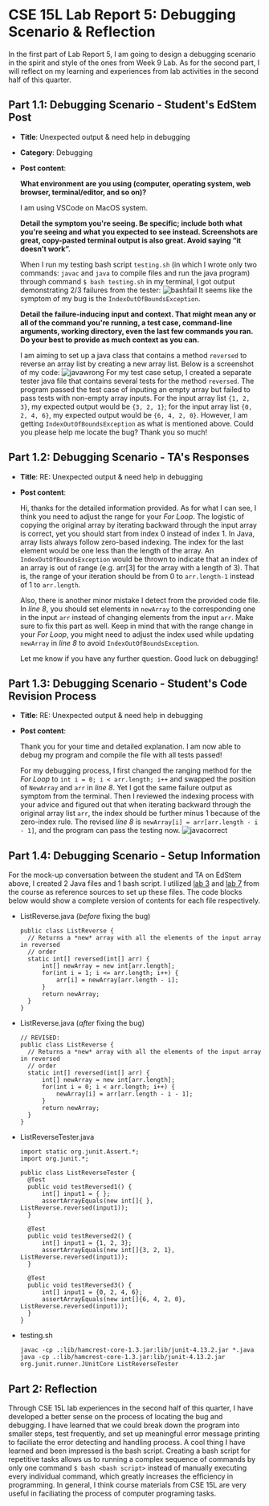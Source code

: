 # CSE 15L Lab Report 5: Debugging Scenario & Reflection
In the first part of Lab Report 5, I am going to design a debugging scenario in the spirit and style of the ones from Week 9 Lab. As for the second part, I will reflect on my learning and experiences from lab activities in the second half of this quarter.
## Part 1.1: Debugging Scenario - Student's EdStem Post
- **Title**: Unexpected output & need help in debugging
- **Category**: Debugging
- **Post content**:

  **What environment are you using (computer, operating system, web browser, terminal/editor, and so on)?**
  
  I am using VSCode on MacOS system.
  
  **Detail the symptom you're seeing. Be specific; include both what you're seeing and what you expected to see instead. Screenshots are great, copy-pasted terminal output is also great. Avoid saying “it doesn't work”.**
  
  When I run my testing bash script `testing.sh` (in which I wrote only two commands: `javac` and `java` to compile files and run the java program) through command `$ bash testing.sh` in my terminal, I got output demonstrating 2/3 failures from the tester:
  ![bashfail](lab5_bashfail.png)
  It seems like the symptom of my bug is the `IndexOutOfBoundsException`.
  
  **Detail the failure-inducing input and context. That might mean any or all of the command you're running, a test case, command-line arguments, working directory, even the last few commands you ran. Do your best to provide as much context as you can.**
  
  I am aiming to set up a java class that contains a method `reversed` to reverse an array list by creating a new array list. Below is a screenshot of my code: 
  ![javawrong](lab5_javawrong.png)
  For my test case setup, I created a separate tester java file that contains several tests for the method `reversed`. The program passed the test case of inputing an empty array but failed to pass tests with non-empty array inputs. For the input array list `{1, 2, 3}`, my expected output would be `{3, 2, 1}`; for the input array list `{0, 2, 4, 6}`, my expected output would be `{6, 4, 2, 0}`. However, I am getting `IndexOutOfBoundsException` as what is mentioned above. Could you please help me locate the bug? Thank you so much!
  
## Part 1.2: Debugging Scenario - TA's Responses
- **Title**: RE: Unexpected output & need help in debugging
- **Post content**:

  Hi, thanks for the detailed information provided. As for what I can see, I think you need to adjust the range for your *For Loop*. The logistic of copying the original array by iterating backward through the input array is correct, yet you should start from index 0 instead of index 1. In Java, array lists always follow zero-based indexing. The index for the last element would be one less than the length of the array. An `IndexOutOfBoundsException` would be thrown to indicate that an index of an array is out of range (e.g. arr[3] for the array with a length of 3). That is, the range of your iteration should be from 0 to `arr.length-1` instead of 1 to `arr.length`. 
  
  Also, there is another minor mistake I detect from the provided code file. In *line 8*, you should set elements in `newArray` to the corresponding one in the input `arr` instead of changing elements from the input `arr`. Make sure to fix this part as well. Keep in mind that with the range change in your *For Loop*, you might need to adjust the index used while updating `newArray` in *line 8* to avoid `IndexOutOfBoundsException`.
  
  Let me know if you have any further question. Good luck on debugging!

## Part 1.3: Debugging Scenario - Student's Code Revision Process
- **Title**: RE: Unexpected output & need help in debugging
- **Post content**:
  
  Thank you for your time and detailed explanation. I am now able to debug my program and compile the file with all tests passed!
  
  For my debugging process, I first changed the ranging method for the *For Loop* to `int i = 0; i < arr.length; i++` and swapped the position of `NewArray` and `arr` in *line 8*. Yet I got the same failure output as symptom from the terminal. Then I reviewed the indexing process with your advice and figured out that when iterating backward through the original array list `arr`, the index should be further minus 1 because of the zero-index rule. The revised *line 8* is `newArray[i] = arr[arr.length - i - 1]`, and the program can pass the testing now.
  ![javacorrect](lab5_javacorrect.png)

## Part 1.4: Debugging Scenario - Setup Information
For the mock-up conversation between the student and TA on EdStem above, I created 2 Java files and 1 bash script. I utilized [lab 3](https://github.com/ucsd-cse15l-w23/lab3) and [lab 7](https://github.com/ucsd-cse15l-s23/lab7) from the course as reference sources to set up these files. The code blocks below would show a complete version of contents for each file respectively.
- ListReverse.java (*before* fixing the bug)
  ```
  public class ListReverse {
    // Returns a *new* array with all the elements of the input array in reversed
    // order
    static int[] reversed(int[] arr) {
        int[] newArray = new int[arr.length];
        for(int i = 1; i <= arr.length; i++) {
            arr[i] = newArray[arr.length - i];
        }
        return newArray;
    }
  }
  ```
- ListReverse.java (*after* fixing the bug)
  ```
  // REVISED:
  public class ListReverse {
    // Returns a *new* array with all the elements of the input array in reversed
    // order
    static int[] reversed(int[] arr) {
        int[] newArray = new int[arr.length];
        for(int i = 0; i < arr.length; i++) {
            newArray[i] = arr[arr.length - i - 1];
        }
        return newArray;
    }
  }
  ```
- ListReverseTester.java
  ```
  import static org.junit.Assert.*;
  import org.junit.*;

  public class ListReverseTester {
    @Test
    public void testReversed1() {
        int[] input1 = { };
        assertArrayEquals(new int[]{ }, ListReverse.reversed(input1));
    }

    @Test
    public void testReversed2() {
        int[] input1 = {1, 2, 3};
        assertArrayEquals(new int[]{3, 2, 1}, ListReverse.reversed(input1));
    }

    @Test
    public void testReversed3() {
        int[] input1 = {0, 2, 4, 6};
        assertArrayEquals(new int[]{6, 4, 2, 0}, ListReverse.reversed(input1));
    }
  }
  ```
- testing.sh
  ```
  javac -cp .:lib/hamcrest-core-1.3.jar:lib/junit-4.13.2.jar *.java
  java -cp .:lib/hamcrest-core-1.3.jar:lib/junit-4.13.2.jar org.junit.runner.JUnitCore ListReverseTester
  ```
## Part 2: Reflection
Through CSE 15L lab experiences in the second half of this quarter, I have developed a better sense on the process of locating the bug and debugging. I have learned that we could break down the program into smaller steps, test frequently, and set up meaningful error message printing to faciliate the error detecting and handling process. A cool thing I have learned and been impressed is the bash script. Creating a bash script for repetitive tasks allows us to running a complex sequence of commands by only one command `$ bash <bash script>` instead of manually executing every individual command, which greatly increases the efficiency in programming. In general, I think course materials from CSE 15L are very useful in faciliating the process of computer programing tasks.
